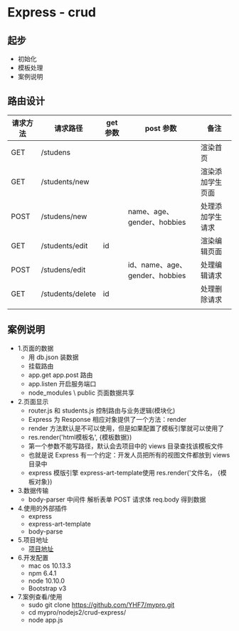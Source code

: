 # Express - crud

## 起步

- 初始化
- 模板处理
- 案例说明

## 路由设计

| 请求方法 |     请求路径     | get 参数 |           post 参数            |       备注       |
|----------|------------------|----------|--------------------------------|------------------|
| GET      | /studens         |          |                                | 渲染首页         |
| GET      | /students/new    |          |                                | 渲染添加学生页面 |
| POST     | /studens/new     |          | name、age、gender、hobbies     | 处理添加学生请求 |
| GET      | /students/edit   | id       |                                | 渲染编辑页面     |
| POST     | /studens/edit    |          | id、name、age、gender、hobbies | 处理编辑请求     |
| GET      | /students/delete | id       |                                | 处理删除请求     |
|          |                  |          |                                |                  |

## 案例说明
- 1.页面的数据
    + 用 db.json 装数据
    + 挂载路由
    + app.get app.post 路由
    + app.listen 开启服务端口
    + node_modules \ public 页面数据共享
- 2.页面显示
    + router.js 和 students.js 控制路由与业务逻辑(模块化)
    + Express 为 Response 相应对象提供了一个方法：render
    + render 方法默认是不可以使用，但是如果配置了模板引擎就可以使用了
    + res.render('html模板名', {模板数据})
    + 第一个参数不能写路径，默认会去项目中的 views 目录查找该模板文件
    + 也就是说 Express 有一个约定：开发人员把所有的视图文件都放到 views 目录中
    + express 模版引擎 express-art-template使用 res.render('文件名， {模板对象})
- 3.数据传输
    + body-parser 中间件 解析表单 POST 请求体 req.body 得到数据
- 4.使用的外部插件
    + express
    + express-art-template
    + body-parse
- 5.项目地址
    + [项目地址](https://github.com/YHF7/mypro/tree/master/nodejs2/crud-express)
- 6.开发配置
    + mac os 10.13.3
    + npm 6.4.1
    + node 10.10.0
    + Bootstrap v3
- 7.案例查看/使用
    + sudo git clone https://github.com/YHF7/mypro.git
    + cd mypro/nodejs2/crud-express/
    + node app.js